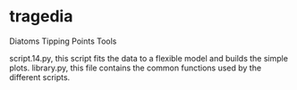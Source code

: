 # tragedia
Diatoms Tipping Points Tools

script.14.py, this script fits the data to a flexible model and builds the simple plots.
library.py, this file contains the common functions used by the different scripts.
